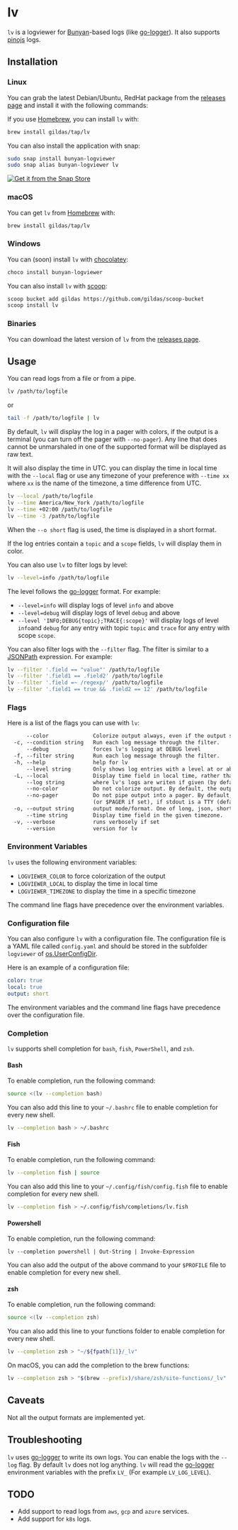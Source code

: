 # lv

`lv` is a logviewer for [Bunyan](https://github.com/trentm/node-bunyan)-based logs (like [go-logger](https://github.com/gildas/go-logger)). It also supports [pinojs](https://getpino.io) logs.

## Installation

### Linux

You can grab the latest Debian/Ubuntu, RedHat package from the [releases page](https://github.com/gildas/lv/releases) and install it with the following commands:

If you use [Homebrew](https://brew.sh), you can install `lv` with:

```bash
brew install gildas/tap/lv
```

You can also install the application with snap:

```bash
sudo snap install bunyan-logviewer
sudo snap alias bunyan-logviewer lv
```

[![Get it from the Snap Store](https://snapcraft.io/static/images/badges/en/snap-store-black.svg)](https://snapcraft.io/bunyan-logviewer)

### macOS

You can get `lv` from [Homebrew](https://brew.sh) with:

```bash
brew install gildas/tap/lv
```

### Windows

You can (soon) install `lv` with [chocolatey](https://chocolatey.org):

```bash
choco install bunyan-logviewer
```

You can also install `lv` with [scoop](https://scoop.sh):

```bash
scoop bucket add gildas https://github.com/gildas/scoop-bucket
scoop install lv
```

### Binaries

You can download the latest version of `lv` from the [releases page](https://github.com/gildas/lv/releases).

## Usage

You can read logs from a file or from a pipe.

```bash
lv /path/to/logfile
```

or

```bash
tail -f /path/to/logfile | lv
```

By default, `lv` will display the log in a pager with colors, if the output is a terminal (you can turn off the pager with `--no-pager`). Any line that does cannot be unmarshaled in one of the supported format will be displayed as raw text.

It will also display the time in UTC. you can display the time in local time with the `--local` flag or use any timezone of your preference with `--time xx` where `xx` is the name of the timezone, a time difference from UTC.

```bash
lv --local /path/to/logfile
lv --time America/New_York /path/to/logfile
lv --time +02:00 /path/to/logfile
lv --time -3 /path/to/logfile
```

When the `--o short` flag is used, the time is displayed in a short format.

If the log entries contain a `topic` and a `scope` fields, `lv` will display them in color.

You can also use `lv` to filter logs by level:

```bash
lv --level=info /path/to/logfile
```

The level follows the [go-logger](https://github.com/gildas/go-logger) format. For example:

- `--level=info` will display logs of level `info` and above
- `--level=debug` will display logs of level `debug` and above
- `--level 'INFO;DEBUG{topic};TRACE{:scope}'` will display logs of level `info`and `debug` for any entry with topic `topic` and `trace` for any entry with scope `scope`.

You can also filter logs with the `--filter` flag. The filter is similar to a [JSONPath](https://goessner.net/articles/JsonPath/) expression. For example:

```bash
lv --filter '.field == "value"' /path/to/logfile
lv --filter '.field1 == .field2' /path/to/logfile
lv --filter '.field =~ /regexp/' /path/to/logfile
lv --filter '.field1 == true && .field2 == 12' /path/to/logfile
```

### Flags

Here is a list of the flags you can use with `lv`:

```txt
      --color              Colorize output always, even if the output stream is not a TTY. (default true)
  -c, --condition string   Run each log message through the filter.
      --debug              forces lv's logging at DEBUG level
  -f, --filter string      Run each log message through the filter.
  -h, --help               help for lv
      --level string       Only shows log entries with a level at or above the given value.
  -L, --local              Display time field in local time, rather than UTC.
      --log string         where lv's logs are writen if given (by default, no log is generated)
      --no-color           Do not colorize output. By default, the output is colorized if stdout is a TTY
      --no-pager           Do not pipe output into a pager. By default, the output is piped throug less 
                           (or $PAGER if set), if stdout is a TTY (default true)
  -o, --output string      output mode/format. One of long, json, short, html, serve, server (default "long")
      --time string        Display time field in the given timezone.
  -v, --verbose            runs verbosely if set
      --version            version for lv
```

### Environment Variables

`lv` uses the following environment variables:

- `LOGVIEWER_COLOR` to force colorization of the output
- `LOGVIEWER_LOCAL` to display the time in local time
- `LOGVIEWER_TIMEZONE` to display the time in a specific timezone

The command line flags have precedence over the environment variables.

### Configuration file

You can also configure `lv` with a configuration file. The configuration file is a YAML file called `config.yaml` and should be stored in the subfolder `logviewer` of [os.UserConfigDir](https://pkg.go.dev/os#UserConfigDir).

Here is an example of a configuration file:

```yaml
color: true
local: true
output: short
```

The environment variables and the command line flags have precedence over the configuration file.

### Completion

`lv` supports shell completion for `bash`, `fish`, `PowerShell`, and `zsh`.

#### Bash

To enable completion, run the following command:

```bash
source <(lv --completion bash)
```

You can also add this line to your `~/.bashrc` file to enable completion for every new shell.

```bash
lv --completion bash > ~/.bashrc
```

#### Fish

To enable completion, run the following command:

```bash
lv --completion fish | source
```

You can also add this line to your `~/.config/fish/config.fish` file to enable completion for every new shell.

```bash
lv --completion fish > ~/.config/fish/completions/lv.fish
```

#### Powershell

To enable completion, run the following command:

```pwsh
lv --completion powershell | Out-String | Invoke-Expression
```

You can also add the output of the above command to your `$PROFILE` file to enable completion for every new shell.

#### zsh

To enable completion, run the following command:

```bash
source <(lv --completion zsh)
```

You can also add this line to your functions folder to enable completion for every new shell.

```bash
lv --completion zsh > "~/${fpath[1]}/_lv"
```

On macOS, you can add the completion to the brew functions:

```bash
lv --completion zsh > "$(brew --prefix)/share/zsh/site-functions/_lv"
```

## Caveats

Not all the output formats are implemented yet.

## Troubleshooting

`lv` uses [go-logger](https://github.com/gildas/go-logger) to write its own logs. You can enable the logs with the `--log` flag. By default `lv` does not log anything. `lv` will read the [go-logger](https://github.com/gildas/go-logger) environment variables with the prefix `LV_` (For example `LV_LOG_LEVEL`).

## TODO

- Add support to read logs from `aws`, `gcp` and `azure` services.
- Add support for `k8s` logs.
